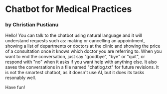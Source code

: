 # Chatbot for Medical Practices
### by Christian Pustianu

Hello!
You can talk to the chatbot using natural language and it will understand 
requests such as: making or cancelling an appointment, showing a list of 
departments or doctors at the clinic and showing the price of a consultation 
once it knows which doctor you are referring to. When you want to end the 
conversation, just say "goodbye", "bye" or "quit", or respond with "no" 
when it asks if you want help with anything else. It also saves the 
conversations in a file named "chatlog.txt" for future revisions. It is 
not the smartest chatbot, as it doesn't use AI, but it does its tasks 
resonably well.

Have fun!

